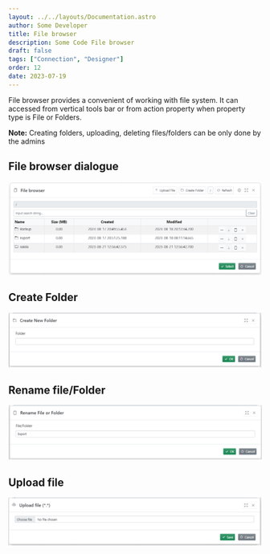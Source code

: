```yaml
---
layout: ../../layouts/Documentation.astro
author: Some Developer
title: File browser
description: Some Code File browser
draft: false
tags: ["Connection", "Designer"]
order: 12
date: 2023-07-19
---
```


File browser provides a convenient of working with file system. It can accessed from vertical tools bar or from action property when property type is File or Folders.

**Note:** Creating folders, uploading, deleting files/folders can be only done by the admins

## File browser dialogue

![File browser](../../assets/file-browser.png)

## Create Folder

![Rename file](../../assets/create-new-folder.png)

## Rename file/Folder

![Rename file](../../assets/rename-file.png)

## Upload file

![Upload file](../../assets/upload-file.png)
